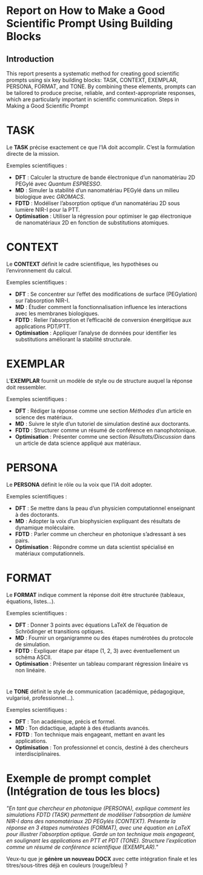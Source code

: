 # Report on How to Make a Good Scientific Prompt Using Building Blocks
## Introduction
This report presents a systematic method for creating good scientific prompts using six key building blocks: TASK, CONTEXT, EXEMPLAR, PERSONA, FORMAT, and TONE. By combining these elements, prompts can be tailored to produce precise, reliable, and context-appropriate responses, which are particularly important in scientific communication.
Steps in Making a Good Scientific Prompt

#  TASK

Le **TASK** précise exactement ce que l’IA doit accomplir. C’est la formulation directe de la mission.

 Exemples scientifiques :

* **DFT** : Calculer la structure de bande électronique d’un nanomatériau 2D PEGylé avec *Quantum ESPRESSO*.
* **MD** : Simuler la stabilité d’un nanomatériau PEGylé dans un milieu biologique avec *GROMACS*.
* **FDTD** : Modéliser l’absorption optique d’un nanomatériau 2D sous lumière NIR-I pour la PTT.
* **Optimisation** : Utiliser la régression pour optimiser le gap électronique de nanomatériaux 2D en fonction de substitutions atomiques.



#  CONTEXT

Le **CONTEXT** définit le cadre scientifique, les hypothèses ou l’environnement du calcul.

 Exemples scientifiques :

* **DFT** : Se concentrer sur l’effet des modifications de surface (PEGylation) sur l’absorption NIR-I.
* **MD** : Étudier comment la fonctionnalisation influence les interactions avec les membranes biologiques.
* **FDTD** : Relier l’absorption et l’efficacité de conversion énergétique aux applications PDT/PTT.
* **Optimisation** : Appliquer l’analyse de données pour identifier les substitutions améliorant la stabilité structurale.



#  EXEMPLAR

L’**EXEMPLAR** fournit un modèle de style ou de structure auquel la réponse doit ressembler.

 Exemples scientifiques :

* **DFT** : Rédiger la réponse comme une section *Méthodes* d’un article en science des matériaux.
* **MD** : Suivre le style d’un tutoriel de simulation destiné aux doctorants.
* **FDTD** : Structurer comme un résumé de conférence en nanophotonique.
* **Optimisation** : Présenter comme une section *Résultats/Discussion* dans un article de data science appliqué aux matériaux.



#  PERSONA

Le **PERSONA** définit le rôle ou la voix que l’IA doit adopter.

 Exemples scientifiques :

* **DFT** : Se mettre dans la peau d’un physicien computationnel enseignant à des doctorants.
* **MD** : Adopter la voix d’un biophysicien expliquant des résultats de dynamique moléculaire.
* **FDTD** : Parler comme un chercheur en photonique s’adressant à ses pairs.
* **Optimisation** : Répondre comme un data scientist spécialisé en matériaux computationnels.



#  FORMAT

Le **FORMAT** indique comment la réponse doit être structurée (tableaux, équations, listes…).

 Exemples scientifiques :

* **DFT** : Donner 3 points avec équations LaTeX de l’équation de Schrödinger et transitions optiques.
* **MD** : Fournir un organigramme ou des étapes numérotées du protocole de simulation.
* **FDTD** : Expliquer étape par étape (1, 2, 3) avec éventuellement un schéma ASCII.
* **Optimisation** : Présenter un tableau comparant régression linéaire vs non linéaire.



# 
Le **TONE** définit le style de communication (académique, pédagogique, vulgarisé, professionnel…).

 Exemples scientifiques :

* **DFT** : Ton académique, précis et formel.
* **MD** : Ton didactique, adapté à des étudiants avancés.
* **FDTD** : Ton technique mais engageant, mettant en avant les applications.
* **Optimisation** : Ton professionnel et concis, destiné à des chercheurs interdisciplinaires.



#  Exemple de prompt complet (Intégration de tous les blocs)

*"En tant que chercheur en photonique (PERSONA), explique comment les simulations FDTD (TASK) permettent de modéliser l’absorption de lumière NIR-I dans des nanomatériaux 2D PEGylés (CONTEXT). Présente la réponse en 3 étapes numérotées (FORMAT), avec une équation en LaTeX pour illustrer l’absorption optique. Garde un ton technique mais engageant, en soulignant les applications en PTT et PDT (TONE). Structure l’explication comme un résumé de conférence scientifique (EXEMPLAR)."*



Veux-tu que je **génère un nouveau DOCX** avec cette intégration finale et les titres/sous-titres déjà en couleurs (rouge/bleu) ?
